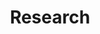 ---
title: Research 

# Listing view
view: masonry

# Optional banner image (relative to `assets/media/` folder).
banner:
  caption: ''
  image: ''
---